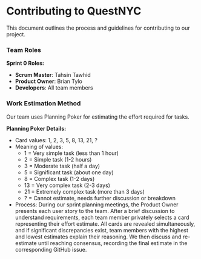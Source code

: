 # Contributing to QuestNYC

This document outlines the process and guidelines for contributing to our project.

### Team Roles

**Sprint 0 Roles:**
- **Scrum Master**: Tahsin Tawhid
- **Product Owner**: Brian Tylo
- **Developers**: All team members

### Work Estimation Method

Our team uses Planning Poker for estimating the effort required for tasks.

**Planning Poker Details:**
- Card values: 1, 2, 3, 5, 8, 13, 21, ?
- Meaning of values:
  - 1 = Very simple task (less than 1 hour)
  - 2 = Simple task (1-2 hours)
  - 3 = Moderate task (half a day)
  - 5 = Significant task (about one day)
  - 8 = Complex task (1-2 days)
  - 13 = Very complex task (2-3 days)
  - 21 = Extremely complex task (more than 3 days)
  - ? = Cannot estimate, needs further discussion or breakdown
- Process: During our sprint planning meetings, the Product Owner presents each user story to the team. After a brief discussion to understand requirements, each team member privately selects a card representing their effort estimate. All cards are revealed simultaneously, and if significant discrepancies exist, team members with the highest and lowest estimates explain their reasoning. We then discuss and re-estimate until reaching consensus, recording the final estimate in the corresponding GitHub issue.
